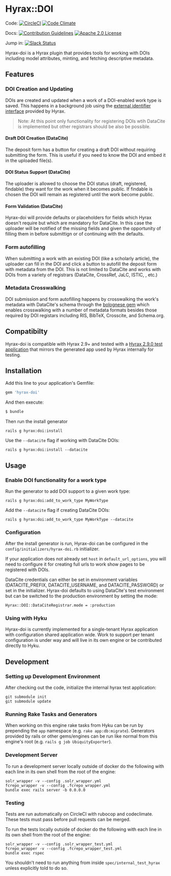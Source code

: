 # Hyrax::DOI
Code: [![CircleCI](https://circleci.com/gh/samvera-labs/hyrax-doi.svg?style=svg)](https://circleci.com/gh/samvera-labs/hyrax-doi)
[![Code Climate](https://codeclimate.com/github/samvera-labs/hyrax-doi/badges/gpa.svg)](https://codeclimate.com/github/samvera-labs/hyrax-doi)


Docs: [![Contribution Guidelines](http://img.shields.io/badge/CONTRIBUTING-Guidelines-blue.svg)](./CONTRIBUTING.md)
[![Apache 2.0 License](http://img.shields.io/badge/APACHE2-license-blue.svg)](./LICENSE)

Jump in: [![Slack Status](http://slack.samvera.org/badge.svg)](http://slack.samvera.org/)

Hyrax-doi is a Hyrax plugin that provides tools for working with DOIs including model attributes, minting, and fetching descriptive metadata.

## Features
### DOI Creation and Updating
DOIs are created and updated when a work of a DOI-enabled work type is saved.  This happens in a background job using the [external identifier interface](https://github.com/samvera/hyrax/pull/4458) provided by Hyrax.

>Note: At this point only functionality for registering DOIs wtih DataCite is implemented but other registrars should be also be possible.

#### Draft DOI Creation (DataCite)
The deposit form has a button for creating a draft DOI without requiring submitting the form.  This is useful if you need to know the DOI and embed it in the uploaded file(s).

#### DOI Status Support (DataCite)
The uploader is allowed to choose the DOI status (draft, registered, findable) they want for the work when it becomes public.  If findable is chosen the DOI will remain as registered until the work become public.

#### Form Validation (DataCite)
Hyrax-doi will provide defaults or placeholders for fields which Hyrax doesn't require but which are mandatory for DataCite.  In this case the uploader will be notified of the missing fields and given the opportunity of filling them in before submittign or of continuing with the defaults. 

### Form autofilling
When submitting a work with an existing DOI (like a scholarly article), the uploader can fill in the DOI and click a button to autofill the deposit form with metadata from the DOI.  This is not limited to DataCite and works with DOIs from a variety of registrars (DataCite, CrossRef, JaLC, ISTIC, , etc.)

### Metadata Crosswalking
DOI submission and form autofilling happens by crosswalking the work's metadata with DataCite's schema through the [bolognese gem](https://github.com/datacite/bolognese) which enables crosswalking with a number of metadata formats besides those required by DOI registars including RIS, BibTeX, Crosscite, and Schema.org.

## Compatibilty
Hyrax-doi is compatible with Hyrax 2.9+ and tested with a [Hyrax 2.9.0 test application](https://github.com/ubiquitypress/hyrax_test_app) that mirrors the generated app used by Hyrax internally for testing.

## Installation
Add this line to your application's Gemfile:

```ruby
gem 'hyrax-doi'
```

And then execute:
```bash
$ bundle
```

Then run the install generator
```
rails g hyrax:doi:install
```
Use the `--datacite` flag if working with DataCite DOIs:
```
rails g hyrax:doi:install --datacite
```

## Usage

### Enable DOI functionality for a work type
Run the generator to add DOI support to a given work type:
```
rails g hyrax:doi:add_to_work_type MyWorkType
```
Add the `--datacite` flag if creating DataCite DOIs:
```
rails g hyrax:doi:add_to_work_type MyWorkType --datacite
```

### Configuration
After the install generator is run, Hyrax-doi can be configured in the `config/initializers/hyrax-doi.rb` initializer.

If your application does not already set `host` in `default_url_options`, you will need to configure it for creating full urls to work show pages to be registered with DOIs.

DataCite credentials can either be set in environment variables (DATACITE_PREFIX, DATACITE_USERNAME, and DATACITE_PASSWORD) or set in the initializer.  Hyrax-doi defaults to using DataCite's test environment but can be switched to the production environment by setting the mode:
```
Hyrax::DOI::DataCiteRegistrar.mode = :production
```

### Using with Hyku
Hyrax-doi is currently implemented for a single-tenant Hyrax application with configuration shared application wide.  Work to support per tenant configuration is under way and will live in its own engine or be contributed directly to Hyku.

## Development

### Setting up Development Environment
After checking out the code, initialize the internal hyrax test application:
```
git submodule init
git submodule update
```

### Running Rake Tasks and Generators
When working on this engine rake tasks from Hyku can be run by prepending the `app` namespace (e.g. `rake app:db:migrate`). Generators provided by rails or other gems/engines can be run like normal from this engine's root (e.g. `rails g job UbiquityExporter`).

### Development Server

To run a development server locally outside of docker do the following with each line in its own shell from the root of the engine:
```
solr_wrapper -v --config .solr_wrapper.yml
fcrepo_wrapper -v --config .fcrepo_wrapper.yml
bundle exec rails server -b 0.0.0.0
```

### Testing

Tests are run automatically on CircleCI with rubocop and codeclimate.  These tests must pass before pull requests can be merged.

To run the tests locally outside of docker do the following with each line in its own shell from the root of the engine:
```
solr_wrapper -v --config .solr_wrapper_test.yml
fcrepo_wrapper -v --config .fcrepo_wrapper_test.yml
bundle exec rspec
```
You shouldn't need to run anything from inside `spec/internal_test_hyrax` unless explicitly told to do so.
